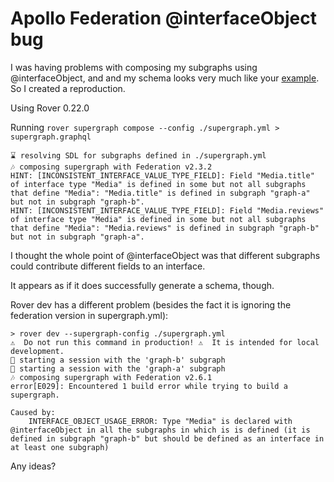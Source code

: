 # Apollo Federation @interfaceObject bug

I was having problems with composing my subgraphs using @interfaceObject, and and my schema looks very much like your [example](https://www.apollographql.com/docs/federation/federated-types/interfaces/#example-schemas). So I created a reproduction.

Using Rover 0.22.0

Running `rover supergraph compose --config ./supergraph.yml > supergraph.graphql`

```
⌛ resolving SDL for subgraphs defined in ./supergraph.yml
🎶 composing supergraph with Federation v2.3.2
HINT: [INCONSISTENT_INTERFACE_VALUE_TYPE_FIELD]: Field "Media.title" of interface type "Media" is defined in some but not all subgraphs that define "Media": "Media.title" is defined in subgraph "graph-a" but not in subgraph "graph-b".
HINT: [INCONSISTENT_INTERFACE_VALUE_TYPE_FIELD]: Field "Media.reviews" of interface type "Media" is defined in some but not all subgraphs that define "Media": "Media.reviews" is defined in subgraph "graph-b" but not in subgraph "graph-a".
```

I thought the whole point of @interfaceObject was that different subgraphs could contribute different fields to an interface.

It appears as if it does successfully generate a schema, though.


Rover dev has a different problem (besides the fact it is ignoring the federation version in supergraph.yml):

```
> rover dev --supergraph-config ./supergraph.yml
⚠️  Do not run this command in production! ⚠️  It is intended for local development.
🛫 starting a session with the 'graph-b' subgraph
🛫 starting a session with the 'graph-a' subgraph
🎶 composing supergraph with Federation v2.6.1
error[E029]: Encountered 1 build error while trying to build a supergraph.

Caused by:
    INTERFACE_OBJECT_USAGE_ERROR: Type "Media" is declared with @interfaceObject in all the subgraphs in which is is defined (it is defined in subgraph "graph-b" but should be defined as an interface in at least one subgraph)
```

Any ideas?
